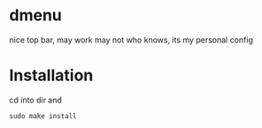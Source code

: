 # dmenu
nice top bar, may work may not who knows, its my personal config

# Installation

cd into dir and  

```
sudo make install
```
